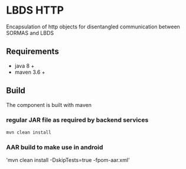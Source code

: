# LBDS HTTP

Encapsulation of http objects for disentangled communication between SORMAS and LBDS 

## Requirements

* java 8 +
* maven 3.6 +

## Build

The component is built with maven

### regular JAR file as required by backend services
`mvn clean install`

### AAR build to make use in android
'mvn clean install -DskipTests=true -fpom-aar.xml'

